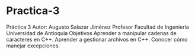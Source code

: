 # Practica-3
Práctica 3  Autor: Augusto Salazar Jiménez Profesor Facultad de Ingeniería Universidad de Antioquia  Objetivos  Aprender a manipular cadenas de caracteres en C++. Aprender a gestionar archivos en C++. Conocer cómo manejar excepciones.
